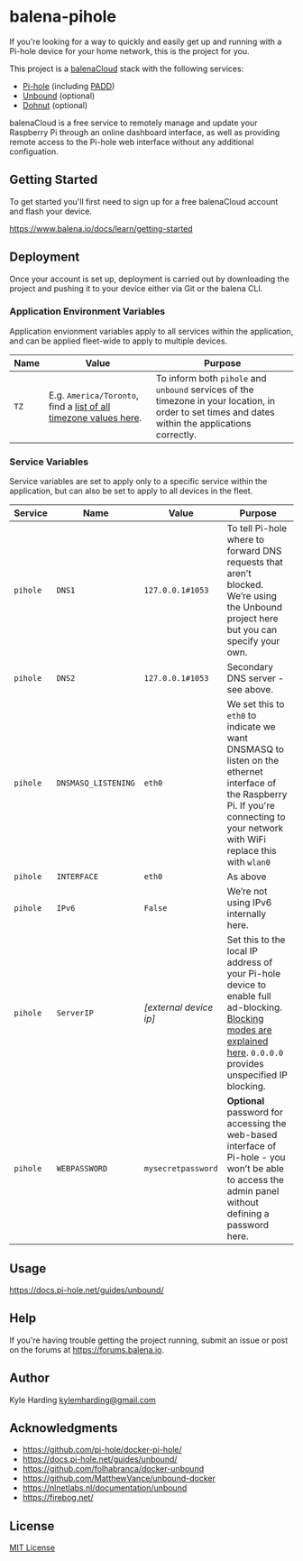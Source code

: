 # balena-pihole

If you're looking for a way to quickly and easily get up and running with a Pi-hole device for your home network, this is the project for you.

This project is a [balenaCloud](https://www.balena.io/cloud) stack with the following services:

* [Pi-hole](https://hub.docker.com/r/pihole/pihole/) (including [PADD](https://github.com/jpmck/PADD))
* [Unbound](https://nlnetlabs.nl/projects/unbound/about/) (optional)
* [Dohnut](https://help.commons.host/dohnut/) (optional)

balenaCloud is a free service to remotely manage and update your Raspberry Pi through an online dashboard interface, as well as providing remote access to the Pi-hole web interface without any additional configuation.

## Getting Started

To get started you'll first need to sign up for a free balenaCloud account and flash your device.

<https://www.balena.io/docs/learn/getting-started>

## Deployment

Once your account is set up, deployment is carried out by downloading the project and pushing it to your device either via Git or the balena CLI.

### Application Environment Variables

Application envionment variables apply to all services within the application, and can be applied fleet-wide to apply to multiple devices.

|Name|Value|Purpose|
|---|---|---|
|`TZ`|E.g. `America/Toronto`, find a [list of all timezone values here](https://en.wikipedia.org/wiki/List_of_tz_database_time_zones).|To inform both `pihole` and `unbound` services of the timezone in your location, in order to set times and dates within the applications correctly.|

### Service Variables

Service variables are set to apply only to a specific service within the application, but can also be set to apply to all devices in the fleet.

|Service|Name|Value|Purpose|
|---|---|---|---|
|`pihole`|`DNS1`|`127.0.0.1#1053`|To tell Pi-hole where to forward DNS requests that aren’t blocked. We’re using the Unbound project here but you can specify your own.|
|`pihole`|`DNS2`|`127.0.0.1#1053`|Secondary DNS server - see above.|
|`pihole`|`DNSMASQ_LISTENING`|`eth0`|We set this to `eth0` to indicate we want DNSMASQ to listen on the ethernet interface of the Raspberry Pi. If you're connecting to your network with WiFi replace this with `wlan0`|
|`pihole`|`INTERFACE`|`eth0`|As above|
|`pihole`|`IPv6`|`False`|We’re not using IPv6 internally here.|
|`pihole`|`ServerIP`|_[external device ip]_|Set this to the local IP address of your Pi-hole device to enable full ad-blocking. [Blocking modes are explained here](https://docs.pi-hole.net/ftldns/blockingmode/). `0.0.0.0` provides unspecified IP blocking.
|`pihole`|`WEBPASSWORD`|`mysecretpassword`|__Optional__ password for accessing the web-based interface of Pi-hole - you won’t be able to access the admin panel without defining a password here.

## Usage

<https://docs.pi-hole.net/guides/unbound/>

## Help

If you're having trouble getting the project running, submit an issue or post on the forums at <https://forums.balena.io>.

## Author

Kyle Harding <kylemharding@gmail.com>

## Acknowledgments

* <https://github.com/pi-hole/docker-pi-hole/>
* <https://docs.pi-hole.net/guides/unbound/>
* <https://github.com/folhabranca/docker-unbound>
* <https://github.com/MatthewVance/unbound-docker>
* <https://nlnetlabs.nl/documentation/unbound>
* <https://firebog.net/>

## License

[MIT License](./LICENSE)
